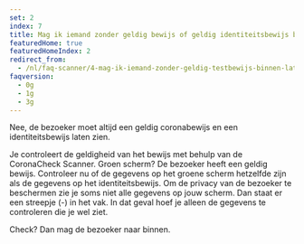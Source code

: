 ```yaml
---
set: 2
index: 7
title: Mag ik iemand zonder geldig bewijs of geldig identiteitsbewijs binnen laten?  
featuredHome: true
featuredHomeIndex: 2
redirect_from: 
  - /nl/faq-scanner/4-mag-ik-iemand-zonder-geldig-testbewijs-binnen-laten
faqversion:
  - 0g
  - 1g
  - 3g
---
```

Nee, de bezoeker moet altijd een geldig coronabewijs en een identiteitsbewijs laten zien.

Je controleert de geldigheid van het bewijs met behulp van de CoronaCheck Scanner. Groen scherm? De bezoeker heeft een geldig bewijs. Controleer nu of de gegevens op het groene scherm hetzelfde zijn als de gegevens op het identiteitsbewijs. Om de privacy van de bezoeker te beschermen zie je soms niet alle gegevens op jouw scherm. Dan staat er een streepje (-) in het vak. In dat geval hoef je alleen de gegevens te controleren die je wel ziet.

Check? Dan mag de bezoeker naar binnen.
